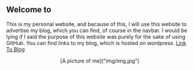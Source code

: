 ## Welcome to 

This is my personal website, and because of this, I will use this website to advertise my blog, which you can find, of course in the navbar. I would be lying if I said the purpose of this website was purely for the sake of using GitHub. You can find links to my blog, which is hosted on wordpress.
[Link To Blog](https://cyberhawksite.wordpress.com)


  <center>[A picture of me]("img/img.jpg")</center>

